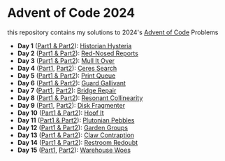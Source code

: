 # Advent of Code 2024

this repository contains my solutions to 2024's [Advent of Code](https://adventofcode.com/2024) Problems

-   **Day 1** ([Part1 & Part2](01.py)): [Historian Hysteria](https://adventofcode.com/2024/day/1)
-   **Day 2** ([Part1 & Part2](02.py)): [Red-Nosed Reports](https://adventofcode.com/2024/day/2)
-   **Day 3** ([Part1 & Part2](03.py)): [Mull It Over](https://adventofcode.com/2024/day/3)
-   **Day 4** ([Part1](04.1.py), [Part2](04.2.py)): [Ceres Search](https://adventofcode.com/2024/day/4)
-   **Day 5** ([Part1 & Part2](05.py)): [Print Queue](https://adventofcode.com/2024/day/5)
-   **Day 6** ([Part1 & Part2](06.py)): [Guard Gallivant](https://adventofcode.com/2024/day/6)
-   **Day 7** ([Part1](07.1.py), [Part2](07.2.py)): [Bridge Repair](https://adventofcode.com/2024/day/7)
-   **Day 8** ([Part1 & Part2](08.py)): [Resonant Collinearity](https://adventofcode.com/2024/day/8)
-   **Day 9** ([Part1](09.1.py), [Part2](09.2.py)): [Disk Fragmenter](https://adventofcode.com/2024/day/9)
-   **Day 10** ([Part1 & Part2](10.py)): [Hoof It](https://adventofcode.com/2024/day/10)
-   **Day 11** ([Part1 & Part2](11.py)): [Plutonian Pebbles](https://adventofcode.com/2024/day/11)
-   **Day 12** ([Part1 & Part2](12.py)): [Garden Groups](https://adventofcode.com/2024/day/12)
-   **Day 13** ([Part1 & Part2](13.py)): [Claw Contraption](https://adventofcode.com/2024/day/13)
-   **Day 14** ([Part1 & Part2](14.py)): [Restroom Redoubt](https://adventofcode.com/2024/day/14)
-   **Day 15** ([Part1](15.1.py), [Part2](15.2.py)): [Warehouse Woes](https://adventofcode.com/2024/day/15)
